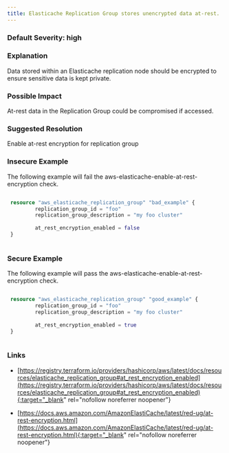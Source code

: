 ```yaml
---
title: Elasticache Replication Group stores unencrypted data at-rest.
---
```


### Default Severity: <span class="severity high">high</span>

### Explanation

Data stored within an Elasticache replication node should be encrypted to ensure sensitive data is kept private.

### Possible Impact
At-rest data in the Replication Group could be compromised if accessed.

### Suggested Resolution
Enable at-rest encryption for replication group


### Insecure Example

The following example will fail the aws-elasticache-enable-at-rest-encryption check.
```terraform

 resource "aws_elasticache_replication_group" "bad_example" {
         replication_group_id = "foo"
         replication_group_description = "my foo cluster"
 
         at_rest_encryption_enabled = false
 }
 
```



### Secure Example

The following example will pass the aws-elasticache-enable-at-rest-encryption check.
```terraform

 resource "aws_elasticache_replication_group" "good_example" {
         replication_group_id = "foo"
         replication_group_description = "my foo cluster"
 
         at_rest_encryption_enabled = true
 }
 
```



### Links


- [https://registry.terraform.io/providers/hashicorp/aws/latest/docs/resources/elasticache_replication_group#at_rest_encryption_enabled](https://registry.terraform.io/providers/hashicorp/aws/latest/docs/resources/elasticache_replication_group#at_rest_encryption_enabled){:target="_blank" rel="nofollow noreferrer noopener"}

- [https://docs.aws.amazon.com/AmazonElastiCache/latest/red-ug/at-rest-encryption.html](https://docs.aws.amazon.com/AmazonElastiCache/latest/red-ug/at-rest-encryption.html){:target="_blank" rel="nofollow noreferrer noopener"}



